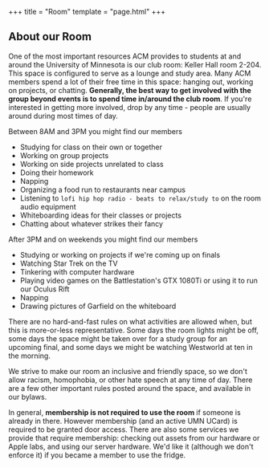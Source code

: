 +++
title = "Room"
template = "page.html"
+++

## About our Room

One of the most important resources ACM provides to students at and around the University of Minnesota is our club room: Keller Hall room 2-204. This space is configured to serve as a lounge and study area. Many ACM members spend a lot of their free time in this space: hanging out, working on projects, or chatting. **Generally, the best way to get involved with the group beyond events is to spend time in/around the club room**. If you're interested in getting more involved, drop by any time - people are usually around during most times of day.

Between 8AM and 3PM you might find our members
 - Studying for class on their own or together
 - Working on group projects
 - Working on side projects unrelated to class
 - Doing their homework
 - Napping
 - Organizing a food run to restaurants near campus
 - Listening to `lofi hip hop radio - beats to relax/study to` on the room audio equipment
 - Whiteboarding ideas for their classes or projects
 - Chatting about whatever strikes their fancy

After 3PM and on weekends you might find our members
 - Studying or working on projects if we're coming up on finals
 - Watching Star Trek on the TV
 - Tinkering with computer hardware
 - Playing video games on the Battlestation's GTX 1080Ti or using it to run our Oculus Rift
 - Napping
 - Drawing pictures of Garfield on the whiteboard

There are no hard-and-fast rules on what activities are allowed when, but this is more-or-less representative. Some days the room lights might be off, some days the space might be taken over for a study group for an upcoming final, and some days we might be watching Westworld at ten in the morning.

We strive to make our room an inclusive and friendly space, so we don't allow racism, homophobia, or other hate speech at any time of day. There are a few other important rules posted around the space, and available in our bylaws.

In general, **membership is not required to use the room** if someone is already in there. However membership (and an active UMN UCard) is required to be granted door access. There are also some services we provide that require membership: checking out assets from our hardware or Apple labs, and using our server hardware. We'd like it (although we don't enforce it) if you became a member to use the fridge.